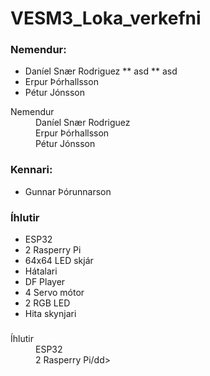 # VESM3_Loka_verkefni

### Nemendur:
* Daníel Snær Rodriguez
** asd
** asd
* Erpur Þórhallsson
* Pétur Jónsson

<dl>
  <dt>Nemendur</dt>
  <dd>Daníel Snær Rodriguez</dd>
  <dd>Erpur Þórhallsson</dd>
  <dd>Pétur Jónsson</dd>
</dl>


### Kennari:
* Gunnar Þórunnarson


### Íhlutir

* ESP32
* 2 Rasperry Pi
* 64x64 LED skjár
* Hátalari
* DF Player
* 4 Servo mótor
* 2 RGB LED
* Hita skynjari

### 

<dl>
  <dt>Íhlutir</dt>
  <dd>ESP32</dd>
  <dd>2 Rasperry Pi/dd>
</dl>
